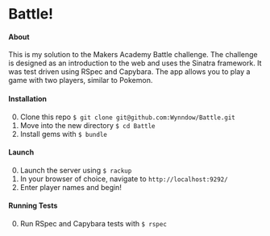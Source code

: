 # Battle!

#### About

This is my solution to the Makers Academy Battle challenge. The challenge is designed as an introduction to the web and uses the Sinatra framework. It was test driven using RSpec and Capybara. The app allows you to play a game with two players, similar to Pokemon.

#### Installation

0. Clone this repo ```$ git clone git@github.com:Wynndow/Battle.git```
0. Move into the new directory ```$ cd Battle```
0. Install gems with ```$ bundle```

#### Launch

0. Launch the server using ```$ rackup```
0. In your browser of choice, navigate to ```http://localhost:9292/```
0. Enter player names and begin!

#### Running Tests

0. Run RSpec and Capybara tests with ```$ rspec```





